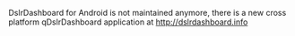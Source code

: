 DslrDashboard for Android is not maintained anymore, there is a new cross platform qDslrDashboard application at http://dslrdashboard.info
